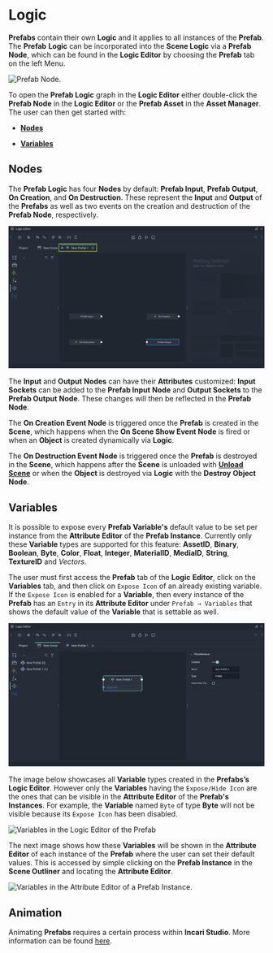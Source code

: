 # Logic

**Prefabs** contain their own **Logic** and it applies to all instances of the **Prefab**. The **Prefab** **Logic** can be incorporated into the **Scene Logic** via a **Prefab Node**, which can be found in the **Logic Editor** by choosing the **Prefab** tab on the left Menu.

![Prefab Node.](../../.gitbook/assets/logicinprefabs120241.bmp)

To open the **Prefab Logic** graph in the **Logic Editor** either double-click the **Prefab Node** in the **Logic Editor** or the **Prefab Asset** in the **Asset Manager**. The user can then get started with:

* [**Nodes**](logic-prefabs.md#nodes)

* [**Variables**](logic-prefabs.md#variables)

## Nodes 

The **Prefab Logic** has four **Nodes** by default: **Prefab Input**, **Prefab Output**, **On Creation**, and **On Destruction**. These represent the **Input** and **Output** of the **Prefabs** as well as two events on the creation and destruction of the **Prefab Node**, respectively.

![Prefab Logic.](../../.gitbook/assets/logicinprefabs220241.png)


The **Input** and **Output** **Nodes** can have their **Attributes** customized: **Input Sockets** can be added to the **Prefab Input** **Node** and **Output Sockets** to the **Prefab Output** **Node**. These changes will then be reflected in the **Prefab Node**.

The **On Creation Event Node** is triggered once the **Prefab** is created in the **Scene**, which happens when the **On Scene Show Event Node** is fired or when an **Object** is created dynamically via **Logic**.

The **On Destruction Event Node** is triggered once the **Prefab** is destroyed in the **Scene**, which happens after the **Scene** is unloaded with [**Unload Scene**](../../toolbox/incari/screen/unloadscene.md) or when the **Object** is destroyed via **Logic** with the **Destroy** **Object** **Node**.

## Variables

It is possible to expose every **Prefab** **Variable's** default value to be set per instance from the **Attribute Editor** of the **Prefab Instance**. Currently only these **Variable** types are supported for this feature: **AssetID**, **Binary**, **Boolean**, **Byte**, **Color**, **Float**, **Integer**, **MaterialID**, **MediaID**, **String**, **TextureID** and *Vectors*. 

The user must first access the **Prefab** tab of the **Logic** **Editor**, click on the **Variables** tab, and then click on `Expose Icon` of an already existing variable. If the `Expose Icon` is enabled for a **Variable**, then every instance of the **Prefab** has an `Entry` in its **Attribute Editor** under `Prefab → Variables` that shows the default value of the **Variable** that is settable as well. 

![Accessing Variables in Prefabs.](../../.gitbook/assets/logicinprefabs320241.gif)

The image below showcases all **Variable** types created in the **Prefabs’s Logic Editor**. However only the **Variables** having the `Expose/Hide Icon` are the ones that can be visible in the **Attribute Editor** of the **Prefab's** **Instances**. For example, the **Variable** named `Byte` of type **Byte** will not be visible because its `Expose Icon` has been disabled.

![Variables in the Logic Editor of the Prefab](../../.gitbook/assets/variablesexample1.png)

The next image shows how these **Variables** will be shown in the **Attribute Editor** of each instance of the **Prefab** where the user can set their default values. This is accessed by simple clicking on the **Prefab Instance** in the **Scene Outliner** and locating the **Attribute Editor**. 

![Variables in the Attribute Editor of a Prefab Instance.](../../.gitbook/assets/variablesexample2.png)

## Animation

Animating **Prefabs** requires a certain process within **Incari Studio**. More information can be found [here](../../toolbox/incari/animation/playanimation.md#prefabs).